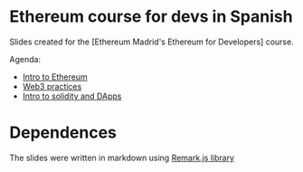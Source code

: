 # Ethereum course for devs in Spanish

Slides created for the [Ethereum Madrid's Ethereum for Developers] course.

Agenda: 

 - [Intro to Ethereum](https://buendiadas.github.io/ethereum.html#1)
 - [Web3 practices](https://buendiadas.github.io/web3.html#1)
 - [Intro to solidity and DApps](https://buendiadas.github.io/solidity.html#1)

# Dependences 

The slides were written in markdown using [Remark.js library](https://github.com/gnab/remark)

   


